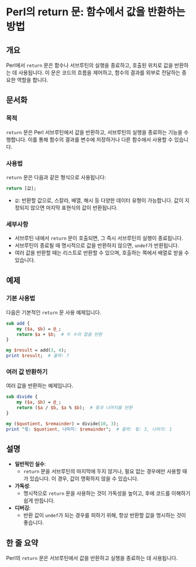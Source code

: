 <!--
Meta Description: # Perl의 return 문: 함수에서 값을 반환하는 방법 ## 개요 Perl에서 `return` 문은 함수나 서브루틴의 실행을 종료하고, 호출된 위치로 값을 반환하는 데 사용됩니다. 이 문은 코드의 흐름을 제어하고, 함수의 결과를 외부로 전달하는 중요한 역할을 합니...
Meta Keywords: return, 서브루틴의, perl, 있습니다, 반환할
-->

# Perl의 return 문: 함수에서 값을 반환하는 방법

## 개요
Perl에서 `return` 문은 함수나 서브루틴의 실행을 종료하고, 호출된 위치로 값을 반환하는 데 사용됩니다. 이 문은 코드의 흐름을 제어하고, 함수의 결과를 외부로 전달하는 중요한 역할을 합니다.

## 문서화

### 목적
`return` 문은 Perl 서브루틴에서 값을 반환하고, 서브루틴의 실행을 종료하는 기능을 수행합니다. 이를 통해 함수의 결과를 변수에 저장하거나 다른 함수에서 사용할 수 있습니다.

### 사용법
`return` 문은 다음과 같은 형식으로 사용됩니다:

```perl
return [값];
```

- `값`: 반환할 값으로, 스칼라, 배열, 해시 등 다양한 데이터 유형이 가능합니다. 값이 지정되지 않으면 마지막 표현식의 값이 반환됩니다.

### 세부사항
- 서브루틴 내에서 `return` 문이 호출되면, 그 즉시 서브루틴의 실행이 종료됩니다.
- 서브루틴이 종료될 때 명시적으로 값을 반환하지 않으면, `undef`가 반환됩니다.
- 여러 값을 반환할 때는 리스트로 반환할 수 있으며, 호출하는 쪽에서 배열로 받을 수 있습니다.

## 예제

### 기본 사용법
다음은 기본적인 `return` 문 사용 예제입니다.

```perl
sub add {
    my ($a, $b) = @_;
    return $a + $b;  # 두 수의 합을 반환
}

my $result = add(3, 4);
print $result;  # 출력: 7
```

### 여러 값 반환하기
여러 값을 반환하는 예제입니다.

```perl
sub divide {
    my ($a, $b) = @_;
    return ($a / $b, $a % $b);  # 몫과 나머지를 반환
}

my ($quotient, $remainder) = divide(10, 3);
print "몫: $quotient, 나머지: $remainder";  # 출력: 몫: 3, 나머지: 1
```

## 설명
- **일반적인 실수**: 
  - `return` 문을 서브루틴의 마지막에 두지 않거나, 필요 없는 경우에만 사용할 때가 있습니다. 이 경우, 값이 명확하지 않을 수 있습니다.
- **가독성**: 
  - 명시적으로 `return` 문을 사용하는 것이 가독성을 높이고, 후에 코드를 이해하기 쉽게 만듭니다.
- **디버깅**: 
  - 반환 값이 `undef`가 되는 경우를 피하기 위해, 항상 반환할 값을 명시하는 것이 좋습니다.

## 한 줄 요약
Perl의 `return` 문은 서브루틴에서 값을 반환하고 실행을 종료하는 데 사용됩니다.
